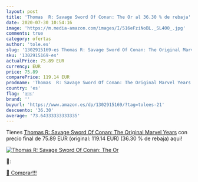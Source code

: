 ```yaml
---
layout: post
title: 'Thomas  R: Savage Sword Of Conan: The Or al 36.30 % de rebaja'
date: 2020-07-30 10:54:16
image: 'https://m.media-amazon.com/images/I/516eFziNoBL._SL400_.jpg'
comments: true
category: ofertas
author: 'tole.es'
slug: '1302915169-es Thomas R: Savage Sword Of Conan: The Original Marvel Years'
sku: '1302915169-es'
actualPrice: 75.89 EUR
currency: EUR
price: 75.89
comparePrice: 119.14 EUR
prodname: 'Thomas  R: Savage Sword Of Conan: The Original Marvel Years'
country: 'es'
flag: '🇪🇸'
brand: ''
buyurl: 'https://www.amazon.es/dp/1302915169/?tag=tolees-21'
descuento: '36.30'
average: '73.64333333333335'
---
```


Tienes [Thomas  R: Savage Sword Of Conan: The Original Marvel Years](https://www.amazon.es/dp/1302915169/?tag=tolees-21) con precio final de  75.89 EUR (original: 119.14 EUR) (36.30 %  de rebaja) aqui!

[![Thomas  R: Savage Sword Of Conan: The Or](https://m.media-amazon.com/images/I/516eFziNoBL._SL400_.jpg)](https://www.amazon.es/dp/1302915169/?tag=tolees-21)

🔎:


[🛒 Comprar!!!](https://www.amazon.es/dp/1302915169/?tag=tolees-21)
